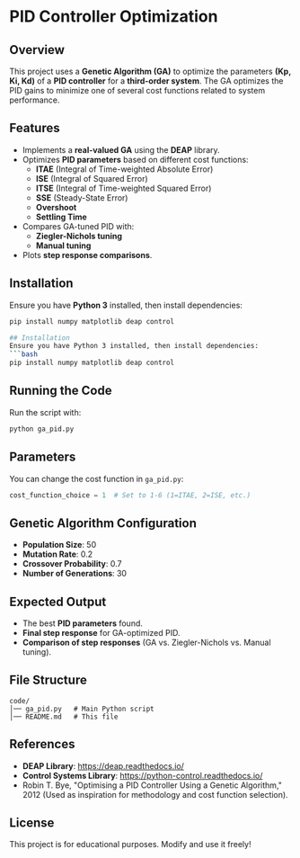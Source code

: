 # PID Controller Optimization

## Overview
This project uses a **Genetic Algorithm (GA)** to optimize the parameters **(Kp, Ki, Kd)** of a **PID controller** for a **third-order system**. The GA optimizes the PID gains to minimize one of several cost functions related to system performance.

## Features
- Implements a **real-valued GA** using the **DEAP** library.
- Optimizes **PID parameters** based on different cost functions:
  - **ITAE** (Integral of Time-weighted Absolute Error)
  - **ISE** (Integral of Squared Error)
  - **ITSE** (Integral of Time-weighted Squared Error)
  - **SSE** (Steady-State Error)
  - **Overshoot**
  - **Settling Time**
- Compares GA-tuned PID with:
  - **Ziegler-Nichols tuning**
  - **Manual tuning**
- Plots **step response comparisons**.

## Installation
Ensure you have **Python 3** installed, then install dependencies:
```bash
pip install numpy matplotlib deap control

## Installation
Ensure you have Python 3 installed, then install dependencies:
```bash
pip install numpy matplotlib deap control
```
## Running the Code
Run the script with:
```bash
python ga_pid.py
```
## Parameters
You can change the cost function in `ga_pid.py`:
```python
cost_function_choice = 1  # Set to 1-6 (1=ITAE, 2=ISE, etc.)
```
## Genetic Algorithm Configuration
- **Population Size**: 50
- **Mutation Rate**: 0.2
- **Crossover Probability**: 0.7
- **Number of Generations**: 30
## Expected Output
- The best **PID parameters** found.
- **Final step response** for GA-optimized PID.
- **Comparison of step responses** (GA vs. Ziegler-Nichols vs. Manual tuning).
## File Structure
```
code/
│── ga_pid.py   # Main Python script
│── README.md   # This file
```
## References
- **DEAP Library**: https://deap.readthedocs.io/
- **Control Systems Library**: https://python-control.readthedocs.io/
- Robin T. Bye, "Optimising a PID Controller Using a Genetic Algorithm," 2012 (Used as inspiration for methodology and cost function selection).

## License
This project is for educational purposes. Modify and use it freely!
